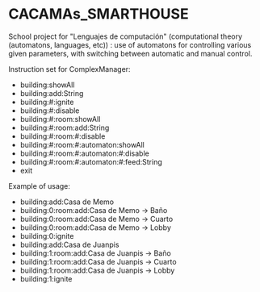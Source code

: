 CACAMAs_SMARTHOUSE
==================

School project for "Lenguajes de computación" (computational theory (automatons, languages, etc)) : use of automatons for controlling various given parameters, with switching between automatic and manual control.

Instruction set for ComplexManager:

- building:showAll
- building:add:String
- building:#:ignite
- building:#:disable
- building:#:room:showAll
- building:#:room:add:String
- building:#:room:#:disable
- building:#:room:#:automaton:showAll
- building:#:room:#:automaton:#:disable
- building:#:room:#:automaton:#:feed:String
- exit

Example of usage:
- building:add:Casa de Memo
- building:0:room:add:Casa de Memo -> Baño
- building:0:room:add:Casa de Memo -> Cuarto
- building:0:room:add:Casa de Memo -> Lobby
- building:0:ignite
- building:add:Casa de Juanpis
- building:1:room:add:Casa de Juanpis -> Baño
- building:1:room:add:Casa de Juanpis -> Cuarto
- building:1:room:add:Casa de Juanpis -> Lobby
- building:1:ignite
